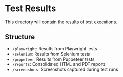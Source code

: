 # Test Results

This directory will contain the results of test executions.

## Structure

- `/playwright`: Results from Playwright tests
- `/selenium`: Results from Selenium tests
- `/puppeteer`: Results from Puppeteer tests
- `/reports`: Consolidated HTML and PDF reports
- `/screenshots`: Screenshots captured during test runs
